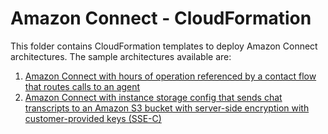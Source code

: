 # Amazon Connect - CloudFormation

This folder contains CloudFormation templates to deploy Amazon Connect architectures. The sample architectures available are:

1. [Amazon Connect with hours of operation referenced by a contact flow that routes calls to an agent](./basic-hours-of-operation-contact-flow/)
2. [Amazon Connect with instance storage config that sends chat transcripts to an Amazon S3 bucket with server-side encryption with customer-provided keys (SSE-C)](./instance-storage-config-s3/)
